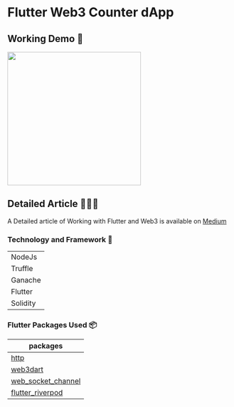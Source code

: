 # Flutter Web3 Counter dApp

## Working Demo 💪

<img src="gallery/demo.gif" height="300"/>

## Detailed Article 👨🏽‍💻

A Detailed article of Working with Flutter and Web3 is available on [Medium]()

### Technology and Framework 🚀

|          |
| -------- |
| NodeJs   |
| Truffle  |
| Ganache  |
| Flutter  |
| Solidity |

### Flutter Packages Used 📦

| packages                                                          |
| ----------------------------------------------------------------- |
| [http](https://pub.dev/packages/http)                             |
| [web3dart](https://pub.dev/packages/web3dart)                     |
| [web_socket_channel](https://pub.dev/packages/web_socket_channel) |
| [flutter_riverpod](https://pub.dev/packages/flutter_riverpod)     |
